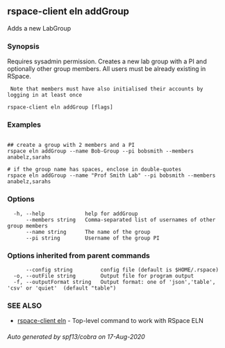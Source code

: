 ## rspace-client eln addGroup

Adds a new LabGroup

### Synopsis

Requires sysadmin permission. Creates a new lab group with a PI and 
	 optionally other group members. All users must be already existing in RSpace.

	 Note that members must have also initialised their accounts by logging in at least once
	

```
rspace-client eln addGroup [flags]
```

### Examples

```
 
## create a group with 2 members and a PI
rspace eln addGroup --name Bob-Group --pi bobsmith --members anabelz,sarahs

# if the group name has spaces, enclose in double-quotes
rspace eln addGroup --name "Prof Smith Lab" --pi bobsmith --members anabelz,sarahs

```

### Options

```
  -h, --help             help for addGroup
      --members string   Comma-separated list of usernames of other group members
      --name string      The name of the group
      --pi string        Username of the group PI
```

### Options inherited from parent commands

```
      --config string         config file (default is $HOME/.rspace)
  -o, --outFile string        Output file for program output
  -f, --outputFormat string   Output format: one of 'json','table', 'csv' or 'quiet'  (default "table")
```

### SEE ALSO

* [rspace-client eln](rspace-client_eln.md)	 - Top-level command to work with RSpace ELN

###### Auto generated by spf13/cobra on 17-Aug-2020
